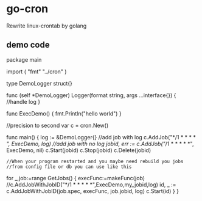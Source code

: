 # go-cron
Rewrite linux-crontab by golang

## demo code
package main

import (
	"fmt"
	"../cron"
)

type DemoLogger struct{}

func (self *DemoLogger) Logger(format string, args ...interface{}) {
	//handle log
}

func ExecDemo() {
	fmt.Println("hello world")
}

//precision to second
var c = cron.New()

func main() {
	log := &DemoLogger{}
	//add job with log
	c.AddJob("*/1 * * * * *", ExecDemo, log)
	//add job with no log
	jobid, err := c.AddJob("*/1 * * * * *", ExecDemo, nil)
	c.Start(jobid)
	c.Stop(jobid)
	c.Delete(jobid)

	//When your program restarted and you maybe need rebuild you jobs
	//from config file or db you can use like this
  for _,job:=range GetJobs() {
     	execFunc:=makeFunc(job)
     	//c.AddJobWithJobID("*/1 * * * * *",ExecDemo,my_jobid,log)
	     id, _ := c.AddJobWithJobID(job.spec, execFunc, job.jobid, log)
	     c.Start(id)
  }
}
